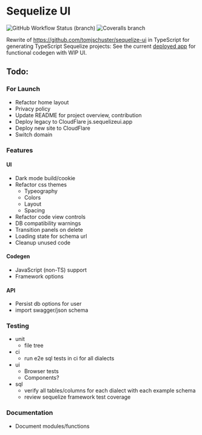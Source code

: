 # Sequelize UI

![GitHub Workflow Status (branch)](https://img.shields.io/github/workflow/status/tomjschuster/sequelize-ui-ts/CI/main)
![Coveralls branch](https://img.shields.io/coveralls/github/tomjschuster/sequelize-ui-ts/main)

Rewrite of https://github.com/tomjschuster/sequelize-ui in TypeScript for generating TypeScript Sequelize projects: See the current [deployed app](https://sequelize-ui-ts.web.app/) for functional codegen with WIP UI.

## Todo:

### For Launch

- Refactor home layout
- Privacy policy
- Update README for project overview, contribution
- Deploy legacy to CloudFlare js.sequelizeui.app
- Deploy new site to CloudFlare
- Switch domain

### Features

#### UI

- Dark mode build/cookie
- Refactor css themes
  - Typeography
  - Colors
  - Layout
  - Spacing
- Refactor code view controls
- DB compatibility warnings
- Transition panels on delete
- Loading state for schema url
- Cleanup unused code

#### Codegen

- JavaScript (non-TS) support
- Framework options

#### API

- Persist db options for user
- import swagger/json schema

### Testing

- unit
  - file tree
- ci
  - run e2e sql tests in ci for all dialects
- ui
  - Browser tests
  - Components?
- sql
  - verify all tables/columns for each dialect with each example schema
  - review sequelize framework test coverage

### Documentation

- Document modules/functions
